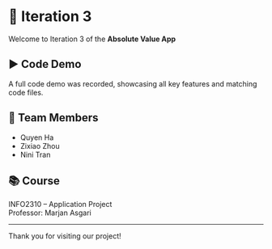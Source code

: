 # 📱 Iteration 3

Welcome to Iteration 3 of the **Absolute Value App**

## ▶️ Code Demo

A full code demo was recorded, showcasing all key features and matching code files.

## 👥 Team Members

- Quyen Ha  
- Zixiao Zhou  
- Nini Tran  

## 📚 Course

INFO2310 – Application Project  
Professor: Marjan Asgari

---

Thank you for visiting our project!
